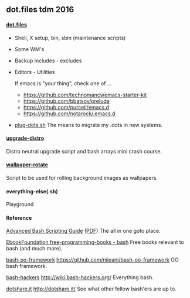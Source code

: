 ## dot.files tdm 2016

#### [dot.files](dot.files)
* Shell, X setup, bin, sbin (maintenance scripts)
* Some WM's
* Backup includes - excludes
* Editors - Utilities

  If emacs is "your thing", check one of ...
    * https://github.com/technomancy/emacs-starter-kit
    * https://github.com/bbatsov/prelude
    * https://github.com/purcell/emacs.d
    * https://github.com/notarock/.emacs.d

* [plug-dots.sh](dot.files/bin/plug-dots.sh)
The means to migrate my .dots in new systems.

#### [upgrade-distro](dot.files/sbin/upgrade-distro.sh)
Distro neutral upgrade script and bash arrays mini crash course.

#### [wallpaper-rotate](dot.files/.bashrc.d/wallpaper-rotate)
Script to be used for rolling background images as wallpapers.

#### everything-else(.sh)
Playground

#### Reference
[Advanced Bash Scripting Guide](http://www.tldp.org/LDP/abs/html/abs-guide.html) ([PDF](http://www.tldp.org/LDP/abs/abs-guide.pdf)) The all in one goto place.

[EbookFoundation free-programming-books - bash](https://github.com/EbookFoundation/free-programming-books/blob/master/free-programming-books.md#bash) Free books relevant to bash (and much more).

[bash-oo-framework](https://github.com/niieani/bash-oo-framework) https://github.com/niieani/bash-oo-framework OO bash framework.

[bash-hackers](http://wiki.bash-hackers.org/) http://wiki.bash-hackers.org/ Everything bash.

[dotshare.it](http://dotshare.it/) http://dotshare.it/ See what other fellow bash'ers are up to.
